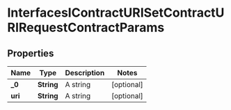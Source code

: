 

# InterfacesIContractURISetContractURIRequestContractParams


## Properties

| Name | Type | Description | Notes |
|------------ | ------------- | ------------- | -------------|
|**_0** | **String** | A string |  [optional] |
|**uri** | **String** | A string |  [optional] |



